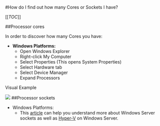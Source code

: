 #How do I find out how many Cores or Sockets I have?

[[_TOC_]]

##Processor cores

In order to discover how many Cores you have:

* **Windows Platforms:**
    * Open Windows Explorer
    * Right-click My Computer 
    * Select Properties (This opens System Properties)
    * Select Hardware tab 
    * Select Device Manager
    * Expand Processors

Visual Example

![](http://wiki.izenda.us/FAQ/FAQ/CPU's-Example.png)
##Processor sockets

* Windows Platforms:
    * This [article](http://blogs.technet.com/b/matthts/archive/2012/10/14/windows-server-sockets-logical-processors-symmetric-multi-threading.aspx) can help you understand more about Windows Server sockets as well as [Hyper-V](http://www.microsoft.com/en-us/server-cloud/solutions/virtualization.aspx#fbid=__LBf62kFey) on Windows Server.
